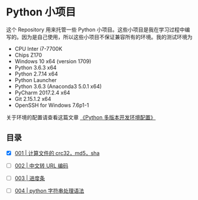 # Python 小项目

这个 Repository 用来托管一些 Python 小项目。这些小项目是我在学习过程中编写的。因为是自己使用，所以这些小项目不保证兼容所有的环境。我的测试环境为

- CPU Inter i7-7700K
- Chips Z170
- Windows 10 x64 (version 1709)
- Python 3.6.3 x64
- Python 2.7.14 x64
- Python Launcher
- Python 3.6.3 (Anaconda3 5.0.1 x64)
- PyCharm 2017.2.4 x64
- Git 2.15.1.2 x64
- OpenSSH for Windows 7.6p1-1

关于环境的配置请查看这篇文章 [《Python 多版本开发环境配置》](environment_config_tutorial.md)

## 目录

- [x] [001 | 计算文件的 crc32，md5，sha](001/README.md)
- [ ] [002 | 中文转 URL 编码](002/README.md)
- [ ] [003 | 进度条](003/README.md)
- [ ] [004 | python 字符串处理语法](004/README.md)



